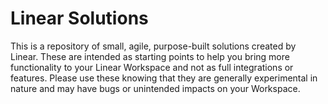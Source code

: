 # Linear Solutions

This is a repository of small, agile, purpose-built solutions created by Linear. These are intended as starting points to help you bring more functionality to your Linear Workspace and not as full integrations or features. Please use these knowing that they are generally experimental in nature and may have bugs or unintended impacts on your Workspace.
